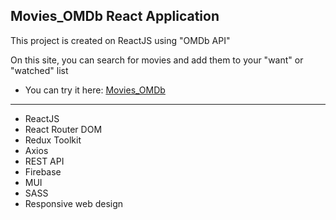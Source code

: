 ## Movies_OMDb React Application
This project is created on ReactJS using "OMDb API"

On this site, you can search for movies and add them to your "want" or "watched" list
- You can try it here: [Movies_OMDb](https://yevhenmedovnyk.github.io/Movies_OMDb_API_React/)

---

- ReactJS
- React Router DOM
- Redux Toolkit
- Axios
- REST API
- Firebase
- MUI
- SASS
- Responsive web design
